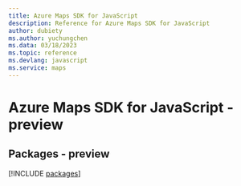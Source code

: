 ```yaml
---
title: Azure Maps SDK for JavaScript
description: Reference for Azure Maps SDK for JavaScript
author: dubiety
ms.author: yuchungchen
ms.data: 03/18/2023
ms.topic: reference
ms.devlang: javascript
ms.service: maps
---
```

# Azure Maps SDK for JavaScript - preview
## Packages - preview
[!INCLUDE [packages](maps-index.md)]